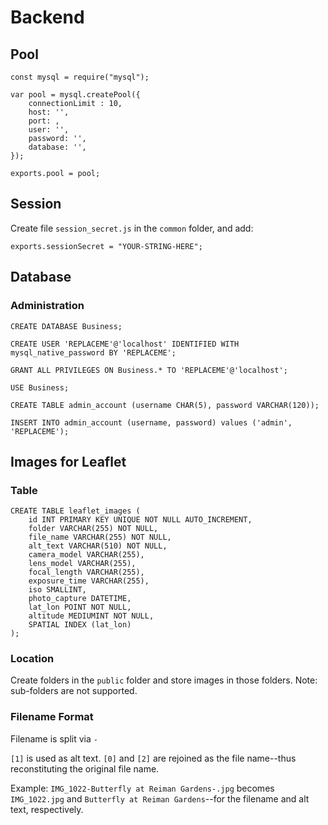 # Backend
## Pool

```
const mysql = require("mysql");

var pool = mysql.createPool({
    connectionLimit : 10,
    host: '',
    port: ,
    user: '',
    password: '',
    database: '',
});

exports.pool = pool;

```

## Session

Create file `session_secret.js` in the `common` folder, and add:
```
exports.sessionSecret = "YOUR-STRING-HERE";
```

## Database
### Administration

```
CREATE DATABASE Business;
```

```
CREATE USER 'REPLACEME'@'localhost' IDENTIFIED WITH mysql_native_password BY 'REPLACEME';
```

```
GRANT ALL PRIVILEGES ON Business.* TO 'REPLACEME'@'localhost'; 
```

```
USE Business; 
```

```
CREATE TABLE admin_account (username CHAR(5), password VARCHAR(120));
```

```
INSERT INTO admin_account (username, password) values ('admin', 'REPLACEME');   
```

## Images for Leaflet

### Table

```
CREATE TABLE leaflet_images (
    id INT PRIMARY KEY UNIQUE NOT NULL AUTO_INCREMENT,
    folder VARCHAR(255) NOT NULL,
    file_name VARCHAR(255) NOT NULL,
    alt_text VARCHAR(510) NOT NULL,
    camera_model VARCHAR(255),
    lens_model VARCHAR(255),
    focal_length VARCHAR(255),
    exposure_time VARCHAR(255),
    iso SMALLINT,
    photo_capture DATETIME,
    lat_lon POINT NOT NULL,
    altitude MEDIUMINT NOT NULL,
    SPATIAL INDEX (lat_lon)
);
```

### Location

Create folders in the `public` folder and store images in those folders. Note: sub-folders are not supported.

### Filename Format

Filename is split via `-` 

`[1]` is used as alt text. `[0]` and `[2]` are rejoined as the file name--thus reconstituting the original file name.

Example: `IMG_1022-Butterfly at Reiman Gardens-.jpg` becomes `IMG_1022.jpg` and `Butterfly at Reiman Gardens`--for the filename and alt text, respectively. 

